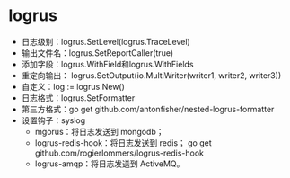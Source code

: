 # logrus

- 日志级别：logrus.SetLevel(logrus.TraceLevel)
- 输出文件名：logrus.SetReportCaller(true)
- 添加字段：logrus.WithField和logrus.WithFields
- 重定向输出： logrus.SetOutput(io.MultiWriter(writer1, writer2, writer3))
- 自定义：log := logrus.New()
- 日志格式：logrus.SetFormatter
- 第三方格式：go get github.com/antonfisher/nested-logrus-formatter
- 设置钩子：syslog
    - mgorus：将日志发送到 mongodb；
    - logrus-redis-hook：将日志发送到 redis； go get github.com/rogierlommers/logrus-redis-hook
    - logrus-amqp：将日志发送到 ActiveMQ。